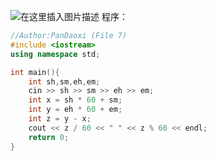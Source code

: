 ![在这里插入图片描述](https://pic.2ge.org/cdn/?url=https://img-blog.csdnimg.cn/20210709201809639.png?x-oss-process=image/watermark,type_ZmFuZ3poZW5naGVpdGk,shadow_10,text_aHR0cHM6Ly9ibG9nLmNzZG4ubmV0L1BhbkRhb3hpMjAyMA==,size_16,color_FFFFFF,t_70)
程序：

```cpp
//Author:PanDaoxi (File 7)
#include <iostream>
using namespace std;

int main(){
	int sh,sm,eh,em;
	cin >> sh >> sm >> eh >> em;
	int x = sh * 60 + sm;
	int y = eh * 60 + em;
	int z = y - x;
	cout << z / 60 << " " << z % 60 << endl; 
	return 0;
} 
```

